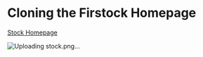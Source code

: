 # Cloning the Firstock Homepage

 [Stock Homepage](https://abhinavfu.github.io/react-stock/)

![Uploading stock.png…]()
